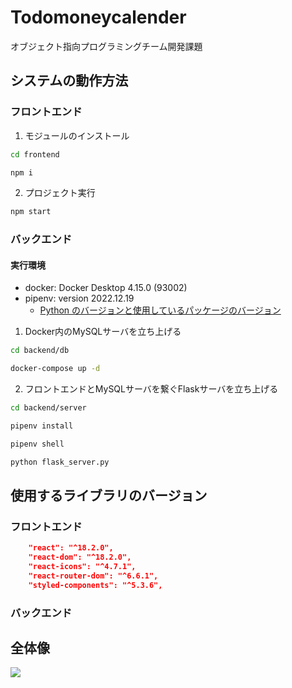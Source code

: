 # Todomoneycalender
オブジェクト指向プログラミングチーム開発課題

## システムの動作方法
### フロントエンド
1. モジュールのインストール
```bash
cd frontend

npm i
```
2. プロジェクト実行
```bash
npm start
```

### バックエンド

#### 実行環境

- docker: Docker Desktop 4.15.0 (93002)
- pipenv: version 2022.12.19
  - [Python のバージョンと使用しているパッケージのバージョン](https://github.com/2022AIT-OOP2-G3/Todomoneycalender/blob/main/backend/server/Pipfile)
1. Docker内のMySQLサーバを立ち上げる
```bash
cd backend/db

docker-compose up -d
```
2. フロントエンドとMySQLサーバを繋ぐFlaskサーバを立ち上げる
```bash
cd backend/server

pipenv install

pipenv shell

python flask_server.py
```

## 使⽤するライブラリのバージョン
### フロントエンド
```json
    "react": "^18.2.0",
    "react-dom": "^18.2.0",
    "react-icons": "^4.7.1",
    "react-router-dom": "^6.6.1",
    "styled-components": "^5.3.6",
```
### バックエンド

## 全体像
![](https://i.imgur.com/CGUdKhK.png)

